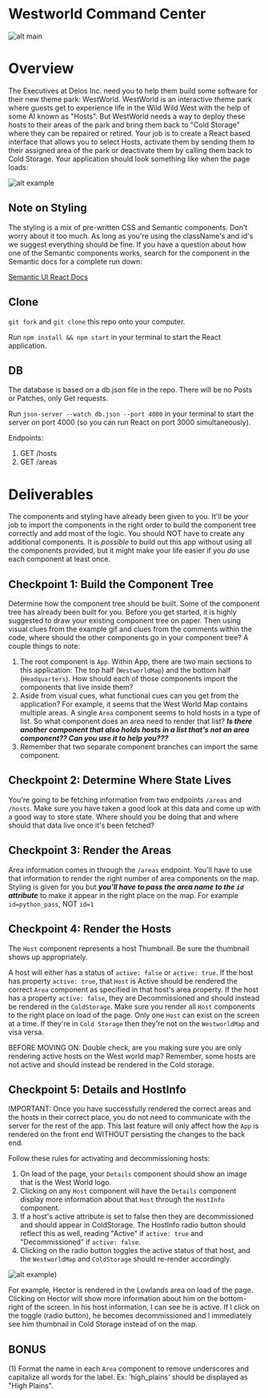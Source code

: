 # Westworld Command Center

![alt main](https://cdn-images-1.medium.com/max/2000/1*BnjGd8N6zu9-Fe6stEJDEg.png)


Overview
========
The Executives at Delos Inc. need you to help them build some software for their new theme park: WestWorld. WestWorld is an interactive theme park where guests get to experience life in the Wild Wild West with the help of some AI known as "Hosts". But WestWorld needs a way to deploy these hosts to their areas of the park and bring them back to "Cold Storage" where they can be repaired or retired. Your job is to create a React based interface that allows you to select Hosts, activate them by sending them to their assigned area of the park or deactivate them by calling them back to Cold Storage. Your application should look something like when the page loads:

![alt example](./public/picture.png)

Note on Styling
---------------
The styling is a mix of pre-written CSS and Semantic components. Don't worry about it too much. As long as you're using the className's and id's we suggest everything should be fine. If you have a question about how one of the Semantic components works, search for the component in the Semantic docs for a complete run down:

[Semantic UI React Docs](https://react.semantic-ui.com/)

Clone
-----
`git fork` and `git clone` this repo onto your computer.

Run `npm install && npm start` in your terminal to start the React application.

DB
--
The database is based on a db.json file in the repo. There will be no Posts or Patches, only Get requests.

Run `json-server --watch db.json --port 4000` in your terminal to start the server on port 4000 (so you can run React on port 3000 simultaneously).

Endpoints:
1. GET /hosts
2. GET /areas


Deliverables
============

The components and styling have already been given to you. It'll be your job to import the components in the right order to build the component tree correctly and add most of the logic. You should NOT have to create any additional components. It is *possible* to build out this app without using all the components provided, but it might make your life easier if you *do* use each component at least once.

Checkpoint 1: Build the Component Tree
--------------------------------------
Determine how the component tree should be built. Some of the component tree has already been built for you. Before you get started, it is highly suggested to draw your existing component tree on paper. Then using visual clues from the example gif and clues from the comments within the code, where should the other components go in your component tree? A couple things to note:

1. The root component is `App`. Within App, there are two main sections to this application: The top half (`WestworldMap`) and the bottom half (`Headquarters`). How should each of those components import the components that live inside them?
2. Aside from visual cues, what functional cues can you get from the application? For example, it seems that the  West World Map contains multiple areas. A single `Area` component seems to hold hosts in a type of list. So what component does an area need to render that list? ***Is there another component that also holds hosts in a list that's not an area component?? Can you use it to help you???***
3. Remember that two separate component branches can import the same component.

Checkpoint 2: Determine Where State Lives
-----------------------------------------
You're going to be fetching information from two endpoints `/areas` and `/hosts`. Make sure you have taken a good look at this data and come up with a good way to store state. Where should you be doing that and where should that data live once it's been fetched?

Checkpoint 3: Render the Areas
------------------------------
Area information comes in through the `/areas` endpoint. You'll have to use that information to render the right number of area components on the map. Styling is given for you but ***you'll have to pass the area name to the `id` attribute*** to make it appear in the right place on the map. For example `id=python_pass`, NOT `id=1`

Checkpoint 4: Render the Hosts
------------------------------
The `Host` component represents a host Thumbnail. Be sure the thumbnail shows up appropriately.

A host will either has a status of `active: false` or `active: true`. If the host has property `active: true`, that `Host` is Active should be rendered the correct `Area` component as specified in that host's area property. If the host has a property `active: false`, they are Decommissioned and should instead be rendered in the `ColdStorage`. Make sure you render all `Host` components to the right place on load of the page. Only one `Host` can exist on the screen at a time. If they're in `Cold Storage` then they're not on the `WestworldMap` and visa versa.

BEFORE MOVING ON: Double check, are you making sure you are only rendering active hosts on the West world map? Remember, some hosts are not active and should instead be rendered in the Cold storage.

Checkpoint 5: Details and HostInfo
---------------------------
IMPORTANT: Once you have successfully rendered the correct areas and the hosts in their correct place, you do not need to communicate with the server for the rest of the app. This last feature will only affect how the `App` is rendered on the front end WITHOUT persisting the changes to the back end.

Follow these rules for activating and decommissioning hosts:

1. On load of the page, your `Details` component should show an image that is the West World logo.
2. Clicking on any `Host` component will have the `Details` component display more information about that `Host` through the `HostInfo` component.
3. If a host's active attribute is set to false then they are decommissioned and should appear in ColdStorage. The HostInfo radio button should reflect this as well, reading "Active" if `active: true` and "Decommissioned" if `active: false`.
4. Clicking on the radio button toggles the active status of that host, and the `WestworldMap` and `ColdStorage` should re-render accordingly.

![alt example](./public/gif.gif))

For example, Hector is rendered in the Lowlands area on load of the page. Clicking on Hector will show more information about him on the bottom-right of the screen. In his host information, I can see he is active. If I click on the toggle (radio button), he becomes decommissioned and I immediately see him thumbnail in Cold Storage instead of on the map.




BONUS
---------------------------
(1) Format the name in each `Area` component to remove underscores and capitalize all words for the label. Ex: 'high_plains' should be displayed as "High Plains".
